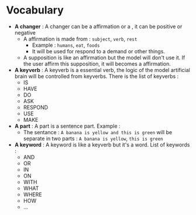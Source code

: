 # Vocabulary

- **A changer** : A changer can be a affirmation or a , it can be positive or negative
    - A affirmation is made from : `subject`, `verb`, `rest`
        - Example : `humans`, `eat`, `foods`
        - It will be used for respond to a demand or other things.
    - A supposition is like an affirmation but the model will don't use it. If the user affirm this supposition, it will becomes a affirmation.
- **A keyverb** : A keyverb is a essential verb, the logic of the model artificial brain will be controlled from keyverbs. There is the list of keyverbs :
    - IS
    - HAVE
    - DO
    - ASK
    - RESPOND
    - USE
    - MAKE
- **A part** : A part is a sentence part. Example :
    - The sentance : `A banana is yellow and this is green`
        will be separate in two parts : `A banana is yellow`, `this is green`
- **A keyword** : A keyword is like a keyverb but it's a word. List of keywords :
    - AND
    - OR
    - IN
    - ON
    - WITH
    - WHAT
    - WHERE
    - HOW
    - ...